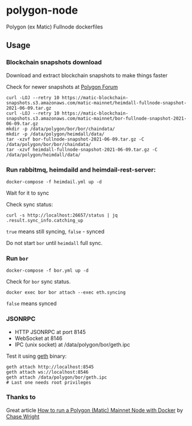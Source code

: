 # polygon-node
Polygon (ex Matic) Fullnode dockerfiles

## Usage
### Blockchain snapshots download

Download and extract blockchain snapshots to make things faster 

Check for newer snapshots at [Polygon Forum](https://forum.matic.network/c/matic-mainnet/30)

```
curl -LOJ --retry 10 https://matic-blockchain-snapshots.s3.amazonaws.com/matic-mainnet/heimdall-fullnode-snapshot-2021-06-09.tar.gz
curl -LOJ --retry 10 https://matic-blockchain-snapshots.s3.amazonaws.com/matic-mainnet/bor-fullnode-snapshot-2021-06-09.tar.gz
mkdir -p /data/polygon/bor/bor/chaindata/
mkdir -p /data/polygon/heimdall/data/
tar -xzvf bor-fullnode-snapshot-2021-06-09.tar.gz -C /data/polygon/bor/bor/chaindata/
tar -xzvf heimdall-fullnode-snapshot-2021-06-09.tar.gz -C /data/polygon/heimdall/data/
```

### Run rabbitmq, heimdaild and heimdail-rest-server:
```
docker-compose -f heimdail.yml up -d
```

Wait for it to sync

Check sync status:
```
curl -s http://localhost:26657/status | jq .result.sync_info.catching_up
```

`true` means still syncing, `false` - synced

Do not start `bor` until `heimdall` full sync.

### Run `bor`
```
docker-compose -f bor.yml up -d
```

Check for `bor` sync status. 
```
docker exec bor bor attach --exec eth.syncing
```
`false` means synced

### JSONRPC

* HTTP JSONRPC at port 8145
* WebSocket at 8146
* IPC (unix socket) at /data/polygon/bor/geth.ipc

Test it using [geth](https://geth.ethereum.org/downloads/) binary:

```
geth attach http://localhost:8545
geth attach ws://localhost:8546
geth attach /data/polygon/bor/geth.ipc
# Last one needs root privileges
```

### Thanks to
Great article [How to run a Polygon (Matic) Mainnet Node with Docker](https://chasewright.com/how-to-run-a-polygon-matic-mainnet-node/) by [Chase Wright](https://chasewright.com)
